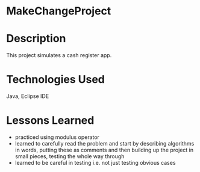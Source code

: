 # MakeChangeProject

# Description
This project simulates a cash register app. 

# Technologies Used
Java, Eclipse IDE

# Lessons Learned
- practiced using modulus operator
- learned to carefully read the problem and start by describing algorithms in words, putting these as comments and then building
  up the project in small pieces, testing the whole way through
- learned to be careful in testing i.e. not just testing obvious cases


